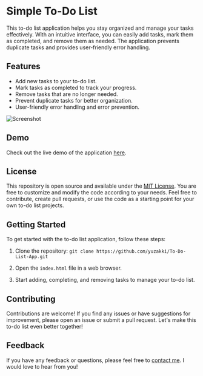 # Simple To-Do List

This to-do list application helps you stay organized and manage your tasks effectively. With an intuitive interface, you can easily add tasks, mark them as completed, and remove them as needed. The application prevents duplicate tasks and provides user-friendly error handling.

## Features

- Add new tasks to your to-do list.
- Mark tasks as completed to track your progress.
- Remove tasks that are no longer needed.
- Prevent duplicate tasks for better organization.
- User-friendly error handling and error prevention.

![Screenshot](./screenshot.png)

## Demo

Check out the live demo of the application [here](https://adorable-tarsier-e7205f.netlify.app).

## License

This repository is open source and available under the [MIT License](LICENSE). You are free to customize and modify the code according to your needs. Feel free to contribute, create pull requests, or use the code as a starting point for your own to-do list projects.

## Getting Started

To get started with the to-do list application, follow these steps:

1. Clone the repository: `git clone https://github.com/yuzakki/To-Do-List-App.git`

2. Open the `index.html` file in a web browser.

3. Start adding, completing, and removing tasks to manage your to-do list.

## Contributing

Contributions are welcome! If you find any issues or have suggestions for improvement, please open an issue or submit a pull request. Let's make this to-do list even better together!

## Feedback

If you have any feedback or questions, please feel free to [contact me](mailto:itsmehaassaann@gmail.com). I would love to hear from you!
